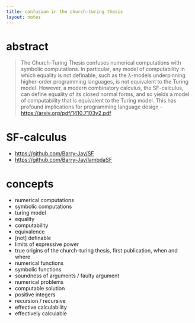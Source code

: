 ```yaml
---
title: confusion in the church-turing thesis
layout: notes
---
```


# abstract 
> The Church-Turing Thesis confuses numerical computations with symbolic computations. In particular, any model of computability in which
equality is not definable, such as the λ-models underpinning higher-order programming languages, is not equivalent to the Turing model. However,
a modern combinatory calculus, the SF-calculus, can define equality of its closed normal forms, and so yields a model of computability that is
equivalent to the Turing model. This has profound implications for programming language design - 
> https://arxiv.org/pdf/1410.7103v2.pdf

# SF-calculus
- https://github.com/Barry-Jay/SF
- https://github.com/Barry-Jay/lambdaSF

# concepts
- numerical computations
- symbolic computations
- turing model
- equality
- computability
- equivalence
- [not] definable
- limits of expressive power
- true origins of the church-turing thesis, first publication, when and where
- numerical functions
- symbolic functions
- soundness of arguments / faulty argument
- numerical problems
- computable solution
- positive integers
- recursion / recursive
- effective calculability
- effectively calculable
